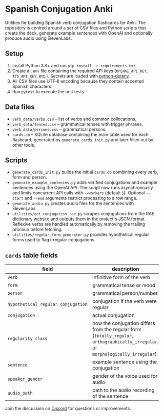 # Spanish Conjugation Anki

Utilities for building Spanish verb conjugation flashcards for Anki.  The
repository is centred around a set of CSV files and Python scripts that
create the deck, generate example sentences with OpenAI and optionally
produce audio using ElevenLabs.

## Setup

1. Install Python 3.8+ and run `pip install -r requirements.txt`.
2. Create a `.env` file containing the required API keys (`OPENAI_API_KEY`,
   `TTS_API_KEY`, etc.).  Secrets are loaded with
   [python-dotenv](https://pypi.org/project/python-dotenv/).
3. All CSV files use UTF‑8 encoding because they contain accented Spanish
   characters.
4. Run `pytest` to execute the unit tests.

## Data files

- `verb_data/verbs.csv` – list of verbs and common collocations.
- `verb_data/tenses.csv` – grammatical tenses with trigger phrases.
- `verb_data/persons.csv` – grammatical persons.
- `cards.db` – SQLite database containing the main table used for each flashcard;
  generated by `generate_cards_init.py` and later filled out by other tools.

## Scripts

- `generate_cards_init.py` builds the initial `cards.db` combining every
  verb, form and person.
- `generate_example_sentences.py` adds verified conjugations and example
  sentences using the OpenAI API. The script now runs asynchronously and
  limits concurrent API calls with `--workers` (default `5`). Optional
  `--start` and `--end` arguments restrict processing to a row range.
- `generate_audio.py` creates audio files for the sentences with
  ElevenLabs.
- `utilities/get_conjugation_rae.py` scrapes conjugations from the RAE
  dictionary website and outputs them in the project's JSON format.
  Reflexive verbs are handled automatically by removing the trailing
  pronoun before fetching.
- `utilities/regular_form_generator.py` provides hypothetical regular
  forms used to flag irregular conjugations.

## `cards` table fields

| field                              | description                                              | example                             |
|------------------------------------|----------------------------------------------------------|-------------------------------------|
| `verb`                             | infinitive form of the verb                              | `ser`                               |
| `form`                             | grammatical tense or mood                                | `indicativo_presente`               |
| `person`                           | grammatical person/number                                | `1st_singular`                      |
| `hypothetical_regular_conjugation` | conjugation if the verb were regular                     | `so`                                |
| `conjugation`                      | actual conjugation                                       | `soy`                               |
| `regularity_class`                 | how the conjugation differs from the regular form (`totally_regular`, `orthographically_irregular`, or `morphologically_irregular`) | `totally_regular` |
| `sentence`                         | example sentence using the conjugation                   | `Soy capaz de correr un maratón.`   |
| `speaker_gender`                   | gender of the voice used for audio                       | `male`                              |
| `audio_path`                       | path to the audio recording of the sentence              | `audio/1_3_11.mp3`                  |

Join the discussion on
[Discord](https://discordapp.com/channels/1373077048146264166/1373081089349783753)
for questions or improvements.

